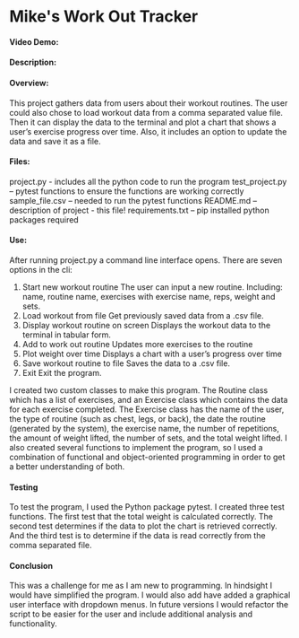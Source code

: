 # Mike's Work Out Tracker
#### Video Demo:  <URL HERE>
#### Description:

#### Overview:
This project gathers data from users about their workout routines. The user could also chose to load workout data from
a comma separated value file. Then it can display the data to the terminal and plot a chart that shows a user’s exercise
progress over time.  Also, it includes an option to update the data and save it as a file.

#### Files:
project.py - includes all the python code to run the program
test_project.py – pytest functions to ensure the functions are working correctly
sample_file.csv – needed to run the pytest functions
README.md – description of project - this file!
requirements.txt – pip installed python packages required

#### Use:
After running project.py a command line interface opens. There are seven options in the cli:
1.	Start new workout routine
The user can input a new routine. Including: name, routine name, exercises with exercise name, reps, weight and sets.
2.	Load workout from file
Get previously saved data from a .csv file.
3.	Display workout routine on screen
Displays the workout data to the terminal in tabular form.
4.	Add to work out routine
Updates more exercises to the routine 
5.	Plot weight over time
Displays a chart with a user’s progress over time
6.	Save workout routine to file
Saves the data to a .csv file.
7.	Exit
Exit the program.


I created two custom classes to make this program.  The Routine class which has a list of exercises, and an Exercise
class which contains the data for each exercise completed. The Exercise class has the name of the user, the type of
routine (such as chest, legs, or back), the date the routine (generated by the system), the exercise name, the number
of repetitions, the amount of weight lifted, the number of sets, and the total weight lifted.  I also created
several functions to implement the program, so I used a combination of functional and object-oriented programming in
order to get a better understanding of both. 

#### Testing
To test the program, I used the Python package pytest. I created three test functions. The first test that the total
weight is calculated correctly.  The second test determines if the data to plot the chart is retrieved correctly.  
And the third test is to determine if the data is read correctly from the comma separated file.

#### Conclusion
This was a challenge for me as I am new to programming.  In hindsight I would have simplified the program.
I would also add have added a graphical user interface with dropdown menus. In future versions I would refactor the
script to be easier for the user and include additional analysis and functionality.
